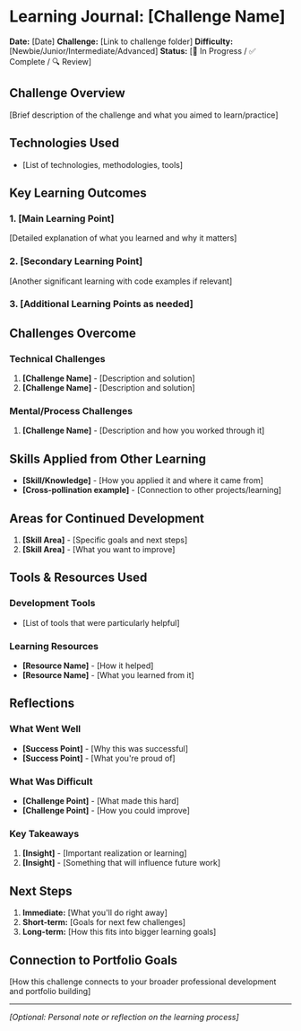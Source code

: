 # Learning Journal: [Challenge Name]

**Date:** [Date]
**Challenge:** [Link to challenge folder]
**Difficulty:** [Newbie/Junior/Intermediate/Advanced]
**Status:** [🔄 In Progress / ✅ Complete / 🔍 Review]

## Challenge Overview

[Brief description of the challenge and what you aimed to learn/practice]

## Technologies Used

- [List of technologies, methodologies, tools]

## Key Learning Outcomes

### 1. [Main Learning Point]

[Detailed explanation of what you learned and why it matters]

### 2. [Secondary Learning Point]

[Another significant learning with code examples if relevant]

### 3. [Additional Learning Points as needed]

## Challenges Overcome

### Technical Challenges

1. **[Challenge Name]** - [Description and solution]
2. **[Challenge Name]** - [Description and solution]

### Mental/Process Challenges

1. **[Challenge Name]** - [Description and how you worked through it]

## Skills Applied from Other Learning

- **[Skill/Knowledge]** - [How you applied it and where it came from]
- **[Cross-pollination example]** - [Connection to other projects/learning]

## Areas for Continued Development

1. **[Skill Area]** - [Specific goals and next steps]
2. **[Skill Area]** - [What you want to improve]

## Tools & Resources Used

### Development Tools

- [List of tools that were particularly helpful]

### Learning Resources

- **[Resource Name]** - [How it helped]
- **[Resource Name]** - [What you learned from it]

## Reflections

### What Went Well

- **[Success Point]** - [Why this was successful]
- **[Success Point]** - [What you're proud of]

### What Was Difficult

- **[Challenge Point]** - [What made this hard]
- **[Challenge Point]** - [How you could improve]

### Key Takeaways

1. **[Insight]** - [Important realization or learning]
2. **[Insight]** - [Something that will influence future work]

## Next Steps

1. **Immediate:** [What you'll do right away]
2. **Short-term:** [Goals for next few challenges]
3. **Long-term:** [How this fits into bigger learning goals]

## Connection to Portfolio Goals

[How this challenge connects to your broader professional development and portfolio building]

---

_[Optional: Personal note or reflection on the learning process]_
